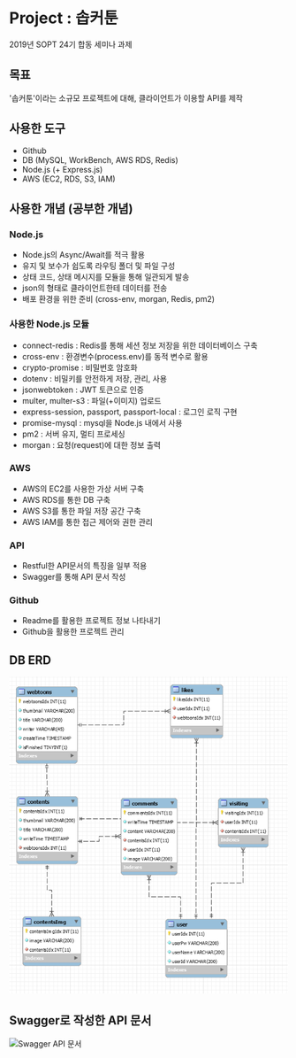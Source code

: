 # Project : 솝커툰
2019년 SOPT 24기 합동 세미나 과제

## 목표
'솝커툰'이라는 소규모 프로젝트에 대해, 클라이언트가 이용할 API를 제작

## 사용한 도구
- Github
- DB (MySQL, WorkBench, AWS RDS, Redis)
- Node.js (+ Express.js)
- AWS (EC2, RDS, S3, IAM)


## 사용한 개념 (공부한 개념)
### Node.js 
- Node.js의 Async/Await를 적극 활용
- 유지 및 보수가 쉽도록 라우팅 폴더 및 파일 구성
- 상태 코드, 상태 메시지를 모듈을 통해 일관되게 발송
- json의 형태로 클라이언트한테 데이터를 전송
- 배포 환경을 위한 준비 (cross-env, morgan, Redis, pm2)

### 사용한 Node.js 모듈
- connect-redis : Redis를 통해 세션 정보 저장을 위한 데이터베이스 구축
- cross-env : 환경변수(process.env)를 동적 변수로 활용
- crypto-promise : 비밀번호 암호화
- dotenv : 비밀키를 안전하게 저장, 관리, 사용
- jsonwebtoken : JWT 토큰으로 인증
- multer, multer-s3 : 파일(+이미지) 업로드
- express-session, passport, passport-local : 로그인 로직 구현
- promise-mysql : mysql을 Node.js 내에서 사용
- pm2 : 서버 유지, 멀티 프로세싱
- morgan : 요청(request)에 대한 정보 출력

### AWS
- AWS의 EC2를 사용한 가상 서버 구축
- AWS RDS를 통한 DB 구축
- AWS S3를 통한 파일 저장 공간 구축
- AWS IAM를 통한 접근 제어와 권한 관리

### API
- Restful한 API문서의 특징을 일부 적용
- Swagger를 통해 API 문서 작성

### Github
- Readme를 활용한 프로젝트 정보 나타내기
- Github을 활용한 프로젝트 관리




## DB ERD
![DB ERD](./public/images/ERD.png)


## Swagger로 작성한 API 문서
![Swagger API 문서](./)
